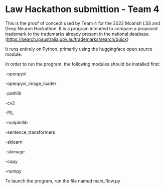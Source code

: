 # Law Hackathon submittion - Team 4

This is the proof of concept used by Team 4 for the 2022 Moansh LSS and Deep Neuron Hackathon.
It is a program intended to compare a proposed trademark to the trademarks already present in the national database. (https://search.ipaustralia.gov.au/trademarks/search/quick)

It runs entirely on Python, primarily using the huggingface open source module.

In order to run the program, the following modules should be installed first:

-openpyxl

-openpyxl_image_loader

-pathlib

-cv2

-PIL

-matplotlib

-sentence_transformers

-sklearn

-skimage

-copy

-numpy

To launch the program, run the file named main_flow.py
